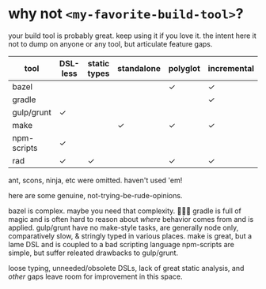 # why not `<my-favorite-build-tool>`?

your build tool is probably great. keep using it if you love it.
the intent here it not to dump on anyone or any tool, but articulate feature gaps.

| tool       | DSL-less | static types | standalone | polyglot | incremental | debuggable | beautiful | dependency manager |
| ---------- | -------- | ------------ | ---------- | -------- | ----------- | ---------- | --------- | ------------------ |
| bazel      |          |              |            | ✓        | ✓           |            |           |                    |
| gradle     |          |              |            |          | ✓           |            | ✓         | ✓                  |
| gulp/grunt | ✓        |              |            |          |             | ✓          | ✓         |                    |
| make       |          |              | ✓          | ✓        | ✓           |            |           |                    |
| npm-scripts| ✓        |              |            |          |              |           |            | ✓                  |
| rad        | ✓        | ✓            |           | ✓        | ✓           | ✓          | ✓         |                    |

ant, scons, ninja, etc were omitted. haven't used 'em!

here are some genuine, not-trying-be-rude-opinions.

bazel is complex. maybe you need that complexity. 🤷🏻‍♀️
gradle is full of magic and is often hard to reason about _where_ behavior comes from and is applied.
gulp/grunt have no make-style tasks, are generally node only, comparatively slow, & stringly typed in various places.
make is great, but a lame DSL and is coupled to a bad scripting language
npm-scripts are simple, but suffer releated drawbacks to gulp/grunt.

loose typing, unneeded/obsolete DSLs, lack of great static analysis, and _other_ gaps
leave room for improvement in this space.
